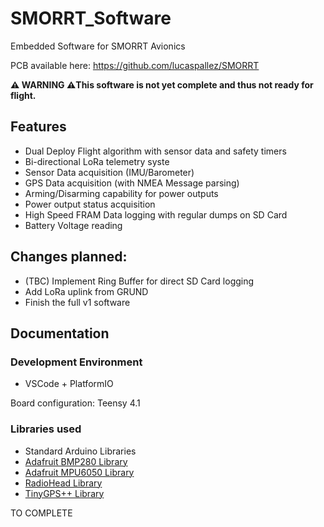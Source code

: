 # SMORRT_Software
Embedded Software for SMORRT Avionics

PCB available here: https://github.com/lucaspallez/SMORRT

**:warning: WARNING :warning:This software is not yet complete and thus not ready for flight.**

## Features
- Dual Deploy Flight algorithm with sensor data and safety timers
- Bi-directional LoRa telemetry syste
- Sensor Data acquisition (IMU/Barometer)
- GPS Data acquisition (with NMEA Message parsing)
- Arming/Disarming capability for power outputs
- Power output status acquisition
- High Speed FRAM Data logging with regular dumps on SD Card
- Battery Voltage reading

## Changes planned:
- (TBC) Implement Ring Buffer for direct SD Card logging
- Add LoRa uplink from GRUND
- Finish the full v1 software

## Documentation
### Development Environment
- VSCode + PlatformIO

Board configuration: Teensy 4.1

### Libraries used
- Standard Arduino Libraries
- [Adafruit BMP280 Library](https://github.com/adafruit/Adafruit_BMP280_Library)
- [Adafruit MPU6050 Library](https://github.com/adafruit/Adafruit_MPU6050)
- [RadioHead Library](http://www.airspayce.com/mikem/arduino/RadioHead/)
- [TinyGPS++ Library](http://arduiniana.org/libraries/tinygpsplus/)

TO COMPLETE
